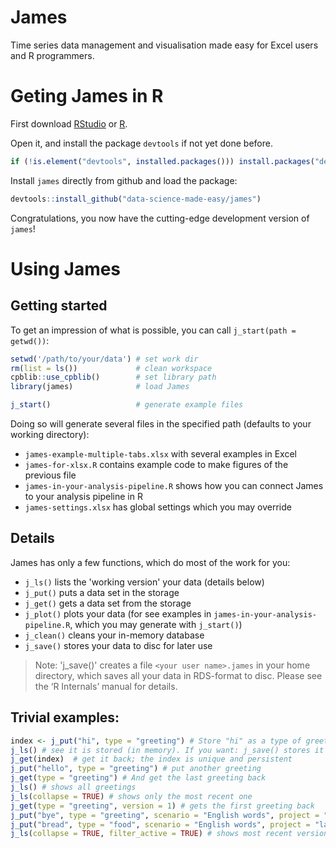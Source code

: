 # James
Time series data management and visualisation made easy for Excel users and R programmers.

# Geting James in R
First download [RStudio](https://www.rstudio.com) or [R](https://cran.r-project.org/).

Open it, and install the package `devtools` if not yet done before.
``` R
if (!is.element("devtools", installed.packages())) install.packages("devtools", repos = "http://cran.us.r-project.org")
```

Install `james` directly from github and load the package:
``` R
devtools::install_github("data-science-made-easy/james")
```

Congratulations, you now have the cutting-edge development version of `james`!

# Using James

## Getting started
To get an impression of what is possible, you can call `j_start(path = getwd())`:

``` R
setwd('/path/to/your/data') # set work dir
rm(list = ls())             # clean workspace
cpblib::use_cpblib()        # set library path
library(james)              # load James

j_start()                   # generate example files
```

Doing so will generate several files in the specified path (defaults to your working directory):

- `james-example-multiple-tabs.xlsx` with several examples in Excel
- `james-for-xlsx.R` contains example code to make figures of the previous file
- `james-in-your-analysis-pipeline.R` shows how you can connect James to your analysis pipeline in R
- `james-settings.xlsx` has global settings which you may override

## Details
James has only a few functions, which do most of the work for you:

- `j_ls()` lists the 'working version' your data (details below)
- `j_put()` puts a data set in the storage
- `j_get()` gets a data set from the storage
- `j_plot()` plots your data (for see examples in `james-in-your-analysis-pipeline.R`, which you may generate with `j_start()`)
- `j_clean()` cleans your in-memory database
- `j_save()` stores your data to disc for later use

> Note: 'j_save()' creates a file `<your user name>.james` in your home directory, which saves all your data in RDS-format to disc. Please see the ‘R Internals’ manual for details.

## Trivial examples:
``` R
index <- j_put("hi", type = "greeting") # Store "hi" as a type of greeting
j_ls() # see it is stored (in memory). If you want: j_save() stores it to disc, too.
j_get(index)  # get it back; the index is unique and persistent
j_put("hello", type = "greeting") # put another greeting
j_get(type = "greeting") # And get the last greeting back
j_ls() # shows all greetings
j_ls(collapse = TRUE) # shows only the most recent one
j_get(type = "greeting", version = 1) # gets the first greeting back
j_put("bye", type = "greeting", scenario = "English words", project = "language courses") # store greeting as part of a project and a scenario
j_put("bread", type = "food", scenario = "English words", project = "language courses") # add another data type to this scenario
j_ls(collapse = TRUE, filter_active = TRUE) # shows most recent versions of data types for active project and scenario
```
